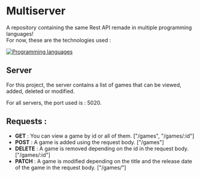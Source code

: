 # Multiserver
A repository containing the same Rest API remade in multiple programming languages!  
For now, these are the technologies used : 

[![Programming languages](https://skillicons.dev/icons?i=js,express,py,flask,java,spring)](https://skillicons.dev)

## Server
For this project, the server contains a list of games that can be viewed, added, deleted or modified.

For all servers, the port used is : 5020.
## Requests : 
- **GET** : You can view a game by id or all of them. ["/games", "/games/:id"]
- **POST** : A game is added using the request body. ["/games"]
- **DELETE** : A game is removed depending on the id in the request body. ["/games/:id"]
- **PATCH** : A game is modified depending on the title and the release date of the game in the request body. ["/games/"]
